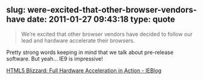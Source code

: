 slug: were-excited-that-other-browser-vendors-have
date: 2011-01-27 09:43:18
type: quote
---

> We’re excited that other browser vendors have decided to follow our lead and hardware accelerate their browsers.

Pretty strong words keeping in mind that we talk about pre-release software. But yeah… IE9 is impressive!

 [HTML5 Blizzard: Full Hardware Acceleration in Action - IEBlog](http://blogs.msdn.com/b/ie/archive/2011/01/26/html5-blizzard-full-hardware-acceleration-in-action.aspx)
